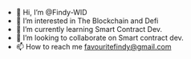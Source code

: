 - 👋 Hi, I’m @Findy-WID
- 👀 I’m interested in The Blockchain and Defi
- 🌱 I’m currently learning Smart Contract Dev.
- 💞️ I’m looking to collaborate on Smart contract dev.
- 📫 How to reach me favouritefindy@gmail.com

<!---
Findy-WID/Findy-WID is a ✨ special ✨ repository because its `README.md` (this file) appears on your GitHub profile.
You can click the Preview link to take a look at your changes.
--->
